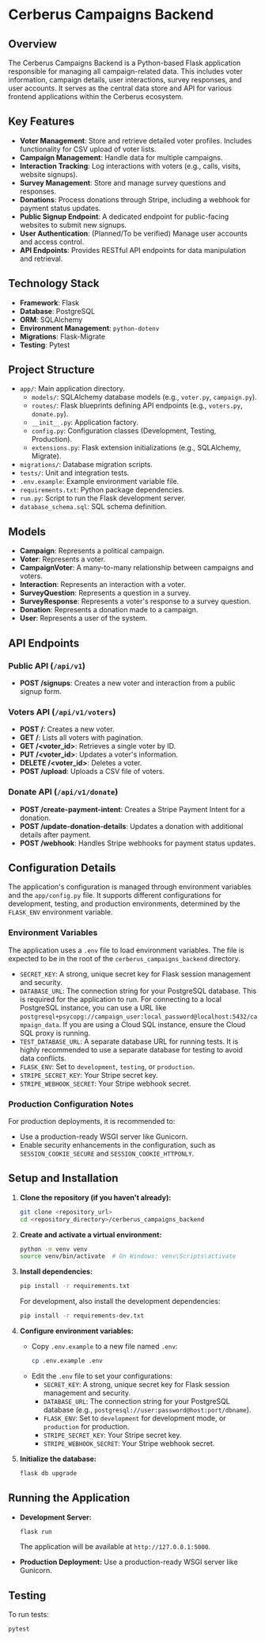 # Cerberus Campaigns Backend

## Overview

The Cerberus Campaigns Backend is a Python-based Flask application responsible for managing all campaign-related data. This includes voter information, campaign details, user interactions, survey responses, and user accounts. It serves as the central data store and API for various frontend applications within the Cerberus ecosystem.

## Key Features

*   **Voter Management**: Store and retrieve detailed voter profiles. Includes functionality for CSV upload of voter lists.
*   **Campaign Management**: Handle data for multiple campaigns.
*   **Interaction Tracking**: Log interactions with voters (e.g., calls, visits, website signups).
*   **Survey Management**: Store and manage survey questions and responses.
*   **Donations**: Process donations through Stripe, including a webhook for payment status updates.
*   **Public Signup Endpoint**: A dedicated endpoint for public-facing websites to submit new signups.
*   **User Authentication**: (Planned/To be verified) Manage user accounts and access control.
*   **API Endpoints**: Provides RESTful API endpoints for data manipulation and retrieval.

## Technology Stack

*   **Framework**: Flask
*   **Database**: PostgreSQL
*   **ORM**: SQLAlchemy
*   **Environment Management**: `python-dotenv`
*   **Migrations**: Flask-Migrate
*   **Testing**: Pytest

## Project Structure

*   `app/`: Main application directory.
    *   `models/`: SQLAlchemy database models (e.g., `voter.py`, `campaign.py`).
    *   `routes/`: Flask blueprints defining API endpoints (e.g., `voters.py`, `donate.py`).
    *   `__init__.py`: Application factory.
    *   `config.py`: Configuration classes (Development, Testing, Production).
    *   `extensions.py`: Flask extension initializations (e.g., SQLAlchemy, Migrate).
*   `migrations/`: Database migration scripts.
*   `tests/`: Unit and integration tests.
*   `.env.example`: Example environment variable file.
*   `requirements.txt`: Python package dependencies.
*   `run.py`: Script to run the Flask development server.
*   `database_schema.sql`: SQL schema definition.

## Models

*   **Campaign**: Represents a political campaign.
*   **Voter**: Represents a voter.
*   **CampaignVoter**: A many-to-many relationship between campaigns and voters.
*   **Interaction**: Represents an interaction with a voter.
*   **SurveyQuestion**: Represents a question in a survey.
*   **SurveyResponse**: Represents a voter's response to a survey question.
*   **Donation**: Represents a donation made to a campaign.
*   **User**: Represents a user of the system.

## API Endpoints

### Public API (`/api/v1`)

*   **POST /signups**: Creates a new voter and interaction from a public signup form.

### Voters API (`/api/v1/voters`)

*   **POST /**: Creates a new voter.
*   **GET /**: Lists all voters with pagination.
*   **GET /<voter_id>**: Retrieves a single voter by ID.
*   **PUT /<voter_id>**: Updates a voter's information.
*   **DELETE /<voter_id>**: Deletes a voter.
*   **POST /upload**: Uploads a CSV file of voters.

### Donate API (`/api/v1/donate`)

*   **POST /create-payment-intent**: Creates a Stripe Payment Intent for a donation.
*   **POST /update-donation-details**: Updates a donation with additional details after payment.
*   **POST /webhook**: Handles Stripe webhooks for payment status updates.

## Configuration Details

The application's configuration is managed through environment variables and the `app/config.py` file. It supports different configurations for development, testing, and production environments, determined by the `FLASK_ENV` environment variable.

### Environment Variables

The application uses a `.env` file to load environment variables. The file is expected to be in the root of the `cerberus_campaigns_backend` directory.

*   `SECRET_KEY`: A strong, unique secret key for Flask session management and security.
*   `DATABASE_URL`: The connection string for your PostgreSQL database. This is required for the application to run. For connecting to a local PostgreSQL instance, you can use a URL like `postgresql+psycopg://campaign_user:local_password@localhost:5432/campaign_data`. If you are using a Cloud SQL instance, ensure the Cloud SQL proxy is running.
*   `TEST_DATABASE_URL`: A separate database URL for running tests. It is highly recommended to use a separate database for testing to avoid data conflicts.
*   `FLASK_ENV`: Set to `development`, `testing`, or `production`.
*   `STRIPE_SECRET_KEY`: Your Stripe secret key.
*   `STRIPE_WEBHOOK_SECRET`: Your Stripe webhook secret.

### Production Configuration Notes

For production deployments, it is recommended to:
*   Use a production-ready WSGI server like Gunicorn.
*   Enable security enhancements in the configuration, such as `SESSION_COOKIE_SECURE` and `SESSION_COOKIE_HTTPONLY`.

## Setup and Installation

1.  **Clone the repository (if you haven't already):**
    ```bash
    git clone <repository_url>
    cd <repository_directory>/cerberus_campaigns_backend
    ```

2.  **Create and activate a virtual environment:**
    ```bash
    python -m venv venv
    source venv/bin/activate  # On Windows: venv\Scripts\activate
    ```

3.  **Install dependencies:**
    ```bash
    pip install -r requirements.txt
    ```
    For development, also install the development dependencies:
    ```bash
    pip install -r requirements-dev.txt
    ```

4.  **Configure environment variables:**
    *   Copy `.env.example` to a new file named `.env`:
        ```bash
        cp .env.example .env
        ```
    *   Edit the `.env` file to set your configurations:
        *   `SECRET_KEY`: A strong, unique secret key for Flask session management and security.
        *   `DATABASE_URL`: The connection string for your PostgreSQL database (e.g., `postgresql://user:password@host:port/dbname`).
        *   `FLASK_ENV`: Set to `development` for development mode, or `production` for production.
        *   `STRIPE_SECRET_KEY`: Your Stripe secret key.
        *   `STRIPE_WEBHOOK_SECRET`: Your Stripe webhook secret.

5.  **Initialize the database:**
    ```bash
    flask db upgrade
    ```

## Running the Application

*   **Development Server:**
    ```bash
    flask run
    ```
    The application will be available at `http://127.0.0.1:5000`.

*   **Production Deployment:**
    Use a production-ready WSGI server like Gunicorn.

## Testing

To run tests:
```bash
pytest
```